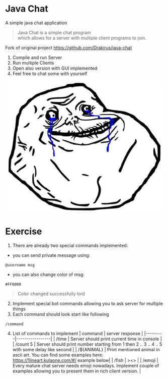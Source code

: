 # Java Chat
A simple java chat application

> Java Chat is a simple chat program  
> which allows for a server with multiple
> client programs to join.

Fork of original project https://github.com/Drakirus/java-chat

1. Compile and run Server
2. Run multiple Clients 
3. Open also version with GUI implemented
4. Feel free to chat some with yourself

![forever.jpeg](forever.jpeg)

# Exercise

1. There are already two special commands implemented:
- you can send private message using:
```
@username msg
```
- you can also change color of msg:
```
#FF0000
```
> Color changed successfully lord
2. Implement special bot commands allowing you to ask server for multiple things
3. Each command should look start like following
```
/command
```
4. List of commands to implement
| command | server response |
|---------|-----------------|
| /time | Server should print current time in console |
| /count 5 | Server should print number starting from 1 then 2 .. 3 .. 4 .. 5 with some delay like second |
| /${ANIMAL} | Print mentioned animal in ascii art. You can find some examples here: https://1lineart.kulaone.com/#/ example below|
| /fish | ><> |
| /emoji | Every mature chat server needs emoji nowadays. Implement couple of examples allowing you to present them in rich client version. |



